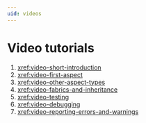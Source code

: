 ```yaml
---
uid: videos
---
```


# Video tutorials

1. <xref:video-short-introduction>
2. <xref:video-first-aspect>
3. <xref:video-other-aspect-types>
4. <xref:video-fabrics-and-inheritance>
5. <xref:video-testing>
6. <xref:video-debugging>
7. <xref:video-reporting-errors-and-warnings>